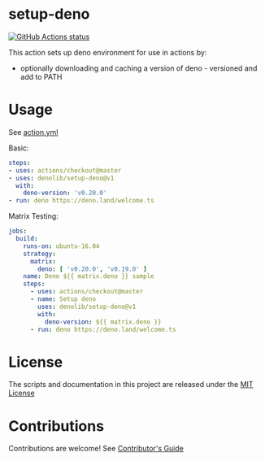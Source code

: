 # setup-deno

<p align="left">
  <a href="https://github.com/denolib/setup-deno"><img alt="GitHub Actions status" src="https://github.com/denolib/setup-deno/workflows/Main%20workflow/badge.svg"></a>
</p>

This action sets up deno environment for use in actions by:

- optionally downloading and caching a version of deno - versioned and add to PATH

# Usage

See [action.yml](action.yml)

Basic:
```yaml
steps:
- uses: actions/checkout@master
- uses: denolib/setup-deno@v1
  with:
    deno-version: 'v0.20.0'
- run: deno https://deno.land/welcome.ts
```

Matrix Testing:
```yaml
jobs:
  build:
    runs-on: ubuntu-16.04
    strategy:
      matrix:
        deno: [ 'v0.20.0', 'v0.19.0' ]
    name: Deno ${{ matrix.deno }} sample
    steps:
      - uses: actions/checkout@master
      - name: Setup deno
        uses: denolib/setup-deno@v1
        with:
          deno-version: ${{ matrix.deno }}
      - run: deno https://deno.land/welcome.ts
```

# License

The scripts and documentation in this project are released under the [MIT License](LICENSE)

# Contributions

Contributions are welcome! See [Contributor's Guide](docs/contributors.md)
